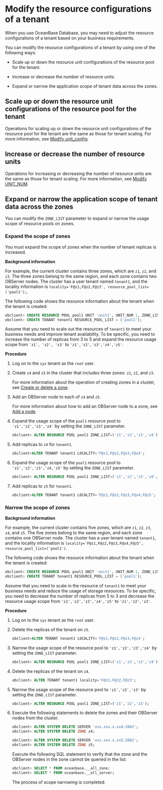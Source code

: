# Modify the resource configurations of a tenant

When you use OceanBase Database, you may need to adjust the resource configurations of a tenant based on your business requirements.

You can modify the resource configurations of a tenant by using one of the following ways:

* Scale up or down the resource unit configurations of the resource pool for the tenant.

* Increase or decrease the number of resource units.

* Expand or narrow the application scope of tenant data across the zones.

## Scale up or down the resource unit configurations of the resource pool for the tenant

Operations for scaling up or down the resource unit configurations of the resource pool for the tenant are the same as those for tenant scaling. For more information, see [Modify unit_config](../../7.management/1.scale-out-and-scale-in/3.scale-in-and-scale-out-of-tenant-resources/1.by-modifying-unit_config.md).

## Increase or decrease the number of resource units

Operations for increasing or decreasing the number of resource units are the same as those for tenant scaling. For more information, see [Modify UNIT_NUM](../../7.management/1.scale-out-and-scale-in/3.scale-in-and-scale-out-of-tenant-resources/2.by-modifying-unit_num.md).

## Expand or narrow the application scope of tenant data across the zones

You can modify the `ZONE_LIST` parameter to expand or narrow the usage scope of resource pools on zones.

### Expand the scope of zones

You must expand the scope of zones when the number of tenant replicas is increased.

**Background information**

For example, the current cluster contains three zones, which are `z1`, `z2`, and `z3`. The three zones belong to the same region, and each zone contains two OBServer nodes. The cluster has a user tenant named `tenant1`, and the locality information is `locality='F@z1,F@z2,F@z3', resource_pool_list=('pool1');`.

The following code shows the resource information about the tenant when the tenant is created:

```sql
obclient> CREATE RESOURCE POOL pool1 UNIT 'unit1', UNIT_NUM 1, ZONE_LIST ('z1', 'z2', 'z3');
obclient> CREATE TENANT tenant1 RESOURCE_POOL_LIST = ('pool1');
```

Assume that you need to scale out the resources of `tenant1` to meet your business needs and improve tenant availability. To be specific, you need to increase the number of replicas from 3 to 5 and expand the resource usage scope from `'z1', 'z2', 'z3'` to `'z1','z2','z3','z4','z5'`.

**Procedure**

1. Log on to the `sys` tenant as the `root` user.

2. Create `z4` and `z5` in the cluster that includes three zones: `z1`, `z2`, and `z3`.

   For more information about the operation of creating zones in a cluster, see [Create or delete a zone](../1.manage-clusters/4.manage-zones-in-a-cluster/2.add-or-remove-a-zone.md).

3. Add an OBServer node to each of `z4` and `z5`.

   For more information about how to add an OBServer node to a zone, see [Add a node](../1.manage-clusters/5.manage-observer/1.add-observer.md).

4. Expand the usage scope of the `pool1` resource pool to `'z1','z2','z3','z4'` by setting the `ZONE_LIST` parameter.

   ```sql
   obclient> ALTER RESOURCE POOL pool1 ZONE_LIST=('z1','z2','z3','z4');
   ```

5. Add replicas to `z4` for `tenant1`.

   ```sql
   obclient>ALTER TENANT tenant1 LOCALITY='F@z1,F@z2,F@z3,F@z4';
   ```

6. Expand the usage scope of the `pool1` resource pool to `'z1','z2','z3','z4,'z5'` by setting the `ZONE_LIST` parameter.

   ```sql
   obclient> ALTER RESOURCE POOL pool1 ZONE_LIST=('z1','z2','z3','z4','z5');
   ```

7. Add replicas to `z5` for `tenant1`.

   ```sql
   obclient>ALTER TENANT tenant1 LOCALITY='F@z1,F@z2,F@z3,F@z4,F@z5';
   ```

### Narrow the scope of zones

**Background information**

For example, the current cluster contains five zones, which are `z1`, `z2`, `z3`, `z4`, and `z5`. The five zones belong to the same region, and each zone contains one OBServer node. The cluster has a user tenant named `tenant1`, and the locality information is `locality='F@z1,F@z2,F@z3,F@z4,F@z5', resource_pool_list=('pool1')`.

The following code shows the resource information about the tenant when the tenant is created:

```sql
obclient> CREATE RESOURCE POOL pool1 UNIT 'unit1', UNIT_NUM 1, ZONE_LIST ('z1','z2','z3','z4','z5');
obclient> CREATE TENANT tenant1 RESOURCE_POOL_LIST = ('pool1');
```

Assume that you need to scale in the resource of `tenant1` to meet your business needs and reduce the usage of storage resources. To be specific, you need to decrease the number of replicas from 5 to 3 and decrease the resource usage scope from `'z1','z2','z3','z4','z5'` to `'z1','z2','z3'`.

**Procedure**

1. Log on to the `sys` tenant as the `root` user.

2. Delete the replicas of the tenant on `z5`.

   ```sql
   obclient>ALTER TENANT tenant1 LOCALITY='F@z1,F@z2,F@z3,F@z4';
   ```

3. Narrow the usage scope of the resource pool to `'z1','z2','z3','z4'` by setting the `ZONE_LIST` parameter.

   ```sql
   obclient> ALTER RESOURCE POOL pool1 ZONE_LIST=('z1','z2','z3','z4');
   ```

4. Delete the replicas of the tenant on `z4`.

   ```sql
   obclient> ALTER TENANT tenant1 locality='F@z1,F@z2,F@z3';
   ```

5. Narrow the usage scope of the resource pool to `'z1','z2','z3'` by setting the `ZONE_LIST` parameter.

   ```sql
   obclient> ALTER RESOURCE POOL pool1 ZONE_LIST=('z1','z2','z3');
   ```

6. Execute the following statements to delete the zones and their OBServer nodes from the cluster.

   ```sql
   obclient> ALTER SYSTEM DELETE SERVER 'xxx.xxx.x.xx4:2882';
   obclient> ALTER SYSTEM DELETE ZONE z4;

   obclient> ALTER SYSTEM DELETE SERVER 'xxx.xxx.x.xx5:2882';
   obclient> ALTER SYSTEM DELETE ZONE z5;
   ```

   Execute the following SQL statement to verify that the zone and the OBServer nodes in the zone cannot be queried in the list:

   ```sql
   obclient> SELECT * FROM oceanbase.__all_zone;
   obclient> SELECT * FROM oceanbase.__all_server;
   ```

   The process of scope narrowing is completed.
